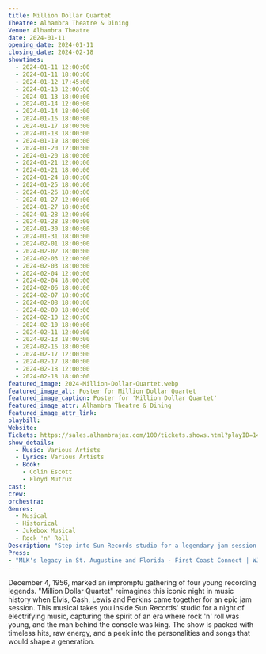 ```yaml
---
title: Million Dollar Quartet
Theatre: Alhambra Theatre & Dining
Venue: Alhambra Theatre
date: 2024-01-11
opening_date: 2024-01-11
closing_date: 2024-02-18
showtimes:
  - 2024-01-11 12:00:00
  - 2024-01-11 18:00:00
  - 2024-01-12 17:45:00
  - 2024-01-13 12:00:00
  - 2024-01-13 18:00:00 
  - 2024-01-14 12:00:00
  - 2024-01-14 18:00:00
  - 2024-01-16 18:00:00
  - 2024-01-17 18:00:00
  - 2024-01-18 18:00:00
  - 2024-01-19 18:00:00
  - 2024-01-20 12:00:00
  - 2024-01-20 18:00:00
  - 2024-01-21 12:00:00
  - 2024-01-21 18:00:00
  - 2024-01-24 18:00:00
  - 2024-01-25 18:00:00
  - 2024-01-26 18:00:00
  - 2024-01-27 12:00:00
  - 2024-01-27 18:00:00
  - 2024-01-28 12:00:00
  - 2024-01-28 18:00:00
  - 2024-01-30 18:00:00
  - 2024-01-31 18:00:00
  - 2024-02-01 18:00:00
  - 2024-02-02 18:00:00
  - 2024-02-03 12:00:00
  - 2024-02-03 18:00:00
  - 2024-02-04 12:00:00
  - 2024-02-04 18:00:00
  - 2024-02-06 18:00:00
  - 2024-02-07 18:00:00
  - 2024-02-08 18:00:00
  - 2024-02-09 18:00:00
  - 2024-02-10 12:00:00
  - 2024-02-10 18:00:00
  - 2024-02-11 12:00:00
  - 2024-02-13 18:00:00
  - 2024-02-16 18:00:00
  - 2024-02-17 12:00:00
  - 2024-02-17 18:00:00
  - 2024-02-18 12:00:00
  - 2024-02-18 18:00:00
featured_image: 2024-Million-Dollar-Quartet.webp
featured_image_alt: Poster for Million Dollar Quartet
featured_image_caption: Poster for 'Million Dollar Quartet'
featured_image_attr: Alhambra Theatre & Dining
featured_image_attr_link: 
playbill:
Website: 
Tickets: https://sales.alhambrajax.com/100/tickets.shows.html?playID=1454&code=WWW&qty_target=0
show_details: 
  - Music: Various Artists
  - Lyrics: Various Artists
  - Book: 
    - Colin Escott
    - Floyd Mutrux
cast:
crew:
orchestra:
Genres:
  - Musical
  - Historical
  - Jukebox Musical
  - Rock 'n' Roll
Description: "Step into Sun Records studio for a legendary jam session with Elvis Presley, Johnny Cash, Jerry Lee Lewis, and Carl Perkins. It's a rock 'n' roll rendezvous that echoes through the ages."
Press: 
- "MLK's legacy in St. Augustine and Florida - First Coast Connect | WJCT News 89.9 (Interview starts at 45:55)" : https://news.wjct.org/show/first-coast-connect/2024-01-09/first-coast-connect-mlk-florida
---
```

December 4, 1956, marked an impromptu gathering of four young recording legends. "Million Dollar Quartet" reimagines this iconic night in music history when Elvis, Cash, Lewis and Perkins came together for an epic jam session. This musical takes you inside Sun Records' studio for a night of electrifying music, capturing the spirit of an era where rock 'n' roll was young, and the man behind the console was king. The show is packed with timeless hits, raw energy, and a peek into the personalities and songs that would shape a generation.